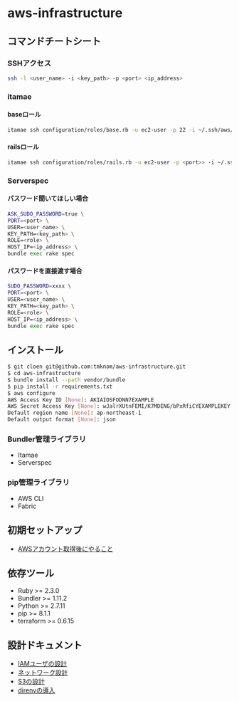 # aws-infrastructure

## コマンドチートシート

### SSHアクセス

```bash
ssh -l <user_name> -i <key_path> -p <port> <ip_address>
```

### itamae

#### baseロール

```bash
itamae ssh configuration/roles/base.rb -u ec2-user -p 22 -i ~/.ssh/aws/initialize.pem -h <ip_address>
```

#### railsロール

```bash
itamae ssh configuration/roles/rails.rb -u ec2-user -p <port>> -i ~/.ssh/aws/initialize.pem -h <ip_address>
```

### Serverspec

#### パスワード聞いてほしい場合

```bash
ASK_SUDO_PASSWORD=true \
PORT=<port> \
USER=<user_name> \
KEY_PATH=<key_path> \
ROLE=<role> \
HOST_IP=<ip_address> \
bundle exec rake spec
```

#### パスワードを直接渡す場合

```bash
SUDO_PASSWORD=xxxx \
PORT=<port> \
USER=<user_name> \
KEY_PATH=<key_path> \
ROLE=<role> \
HOST_IP=<ip_address> \
bundle exec rake spec
```

## インストール

```bash
$ git cloen git@github.com:tmknom/aws-infrastructure.git
$ cd aws-infrastructure
$ bundle install --path vendor/bundle
$ pip install -r requirements.txt
$ aws configure
AWS Access Key ID [None]: AKIAIOSFODNN7EXAMPLE
AWS Secret Access Key [None]: wJalrXUtnFEMI/K7MDENG/bPxRfiCYEXAMPLEKEY
Default region name [None]: ap-northeast-1
Default output format [None]: json
```

### Bundler管理ライブラリ

* Itamae
* Serverspec

### pip管理ライブラリ

* AWS CLI
* Fabric

## 初期セットアップ

* [AWSアカウント取得後にやること](/document/initialization/README.md)

## 依存ツール

* Ruby >= 2.3.0
* Bundler >= 1.11.2
* Python >= 2.7.11
* pip >= 8.1.1
* terraform >= 0.6.15

## 設計ドキュメント

* [IAMユーザの設計](/document/design/iam-user/README.md)
* [ネットワーク設計](/document/design/network/README.md)
* [S3の設計](/document/design/s3/README.md)
* [direnvの導入](/document/design/direnv/README.md)

